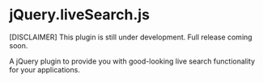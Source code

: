 jQuery.liveSearch.js
===================

[DISCLAIMER] This plugin is still under development. Full release coming soon.

A jQuery plugin to provide you with good-looking live search functionality for your applications.